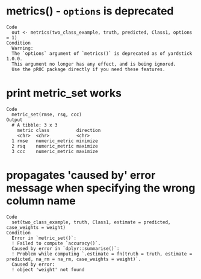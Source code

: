 # metrics() - `options` is deprecated

    Code
      out <- metrics(two_class_example, truth, predicted, Class1, options = 1)
    Condition
      Warning:
      The `options` argument of `metrics()` is deprecated as of yardstick 1.0.0.
      This argument no longer has any effect, and is being ignored.
      Use the pROC package directly if you need these features.

# print metric_set works

    Code
      metric_set(rmse, rsq, ccc)
    Output
      # A tibble: 3 x 3
        metric class          direction
        <chr>  <chr>          <chr>    
      1 rmse   numeric_metric minimize 
      2 rsq    numeric_metric maximize 
      3 ccc    numeric_metric maximize 

# propagates 'caused by' error message when specifying the wrong column name

    Code
      set(two_class_example, truth, Class1, estimate = predicted, case_weights = weight)
    Condition
      Error in `metric_set()`:
      ! Failed to compute `accuracy()`.
      Caused by error in `dplyr::summarise()`:
      ! Problem while computing `.estimate = fn(truth = truth, estimate = predicted, na_rm = na_rm, case_weights = weight)`.
      Caused by error:
      ! object 'weight' not found

